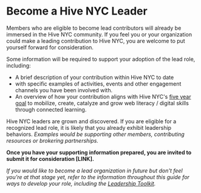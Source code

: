 # Become a Hive NYC Leader

Members who are eligible to become lead contributors will already be immersed in the Hive NYC community. If you feel you or your organization could make a leading contribution to Hive NYC, you are welcome to put yourself forward for consideration.

Some information will be required to support your adoption of the lead role, including:
* A brief description of your contribution within Hive NYC to date
 * with specific examples of activities, events and other engagement channels you have been involved with.
* An overview of how your contribution aligns with Hive NYC's [five year goal](http://www.clawrence.org/2014/07/10/hive-learning-networks-vision-goals-and-conditions-for-impact/) to mobilize, create, catalyze and grow web literacy / digital skills through connected learning.

Hive NYC leaders are grown and discovered. If you are eligible for a recognized lead role, it is likely that you already exhibit leadership behaviors. *Examples would be supporting other members, contributing resources or brokering partnerships.*

**Once you have your supporting information prepared, you are invited to submit it for consideration [LINK].**

*If you would like to become a lead organization in future but don't feel you’re at that stage yet, refer to the information throughout this guide for ways to develop your role, including the [Leadership Toolkit](../leadership_in_hive_nyc/leadership_toolkit.html).*
